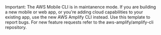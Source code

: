 Important: The AWS Mobile CLI is in maintanence mode. If you are building a new mobile or web app, or you're adding cloud capabilities to your existing app, use the new AWS Amplify CLI instead. Use this template to report bugs. For new feature requests refer to the aws-amplify/amplify-cli repository.
